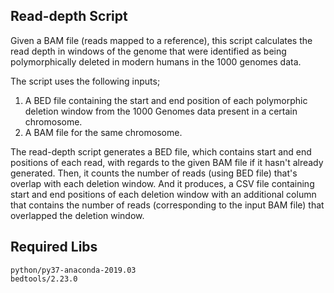 ## Read-depth Script

Given a BAM file (reads mapped to a reference), this script calculates the read depth in windows of the genome that were identified as being polymorphically deleted in modern humans in the 1000 genomes data.


The script uses the following inputs;
1) A BED file containing the start and end position of each polymorphic deletion window from the 1000 Genomes data present in a certain chromosome.
2) A BAM file for the same chromosome.

The read-depth script generates a BED file, which contains start and end positions of each read, with regards to the given BAM file if it hasn't already generated. Then, it counts the number of reads (using BED file) that's overlap with each deletion window. And it produces, a CSV file containing start and end positions of each deletion window with an additional column that contains the number of reads (corresponding to the input BAM file) that overlapped the deletion window.


## Required Libs

```
python/py37-anaconda-2019.03
bedtools/2.23.0
```
